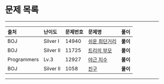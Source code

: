 # 문제 목록

---

|출처|난이도|문제번호|문제명|풀이|
|:---|:---|:---|:---|:---|
|BOJ|Silver I|14940|[쉬운 최단거리](https://www.acmicpc.net/problem/14940)|**풀이**|
|BOJ|Silver II|11725|[트리의 부모](https://www.acmicpc.net/problem/11725)|**풀이**|
|Programmers|Lv.3|12927|[야근 지수](https://school.programmers.co.kr/learn/courses/30/lessons/12927?language=python3)|**풀이**|
|BOJ|Silver II|1058|[친구](https://www.acmicpc.net/problem/1058)|**풀이**|

---
